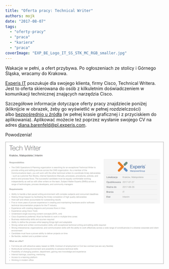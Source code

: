 ```yaml
---
title: "Oferta pracy: Technical Writer"
authors: mojk
date: "2017-08-07"
tags:
  - "oferty-pracy"
  - "praca"
  - "kariera"
  - "praca"
coverImage: "EXP_BE_Logo_IT_SS_STK_MC_RGB_smaller.jpg"
---
```


Wakacje w pełni, a ofert przybywa. Po ogłoszeniach ze stolicy i Górnego Śląska,
wracamy do Krakowa.

<!--truncate-->

[Experis IT](http://www.experis.pl/) poszukuje dla swojego klienta, firmy Cisco,
Technical Writera. Jest to oferta skierowana do osób z kilkuletnim
doświadczeniem w komunikacji technicznej znających narzędzia Cisco.

Szczegółowe informacje dotyczące oferty pracy znajdziecie poniżej (kliknijcie w
obrazek, żeby go wyświetlić w pełnej rozdzielczości)
albo [bezpośrednio u źródła](http://www.experis.pl/szukaj-pracy/oferty-pracy/?ad_name=tech-writer&ad_id=2167) (w
pełnej krasie graficznej i z przyciskiem do aplikowania). Aplikować możecie też
poprzez wysłanie swojego CV na
adres [diana.barenfeld@pl.experis.com](mailto:diana.barenfeld@pl.experis.com).

Powodzenia!

[![](images/experis_it_tech_writer_cisco.png)](http://techwriter.pl/wp-content/uploads/2017/08/experis_it_tech_writer_cisco.png)
